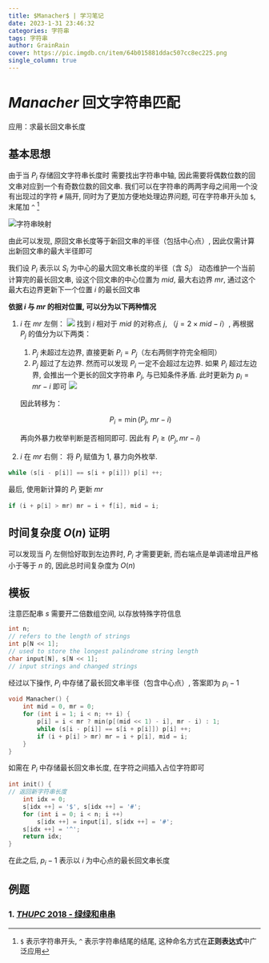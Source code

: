 ```yaml
---
title: $Manacher$ | 学习笔记
date: 2023-1-31 23:46:32
categories: 字符串
tags: 字符串
author: GrainRain
cover: https://pic.imgdb.cn/item/64b015881ddac507cc8ec225.png
single_column: true
---
```



# $Manacher$ 回文字符串匹配

应用：求最长回文串长度

## 基本思想

由于当 $P_i$ 存储回文字符串长度时 需要找出字符串中轴, 因此需要将偶数位数的回文串对应到一个有奇数位数的回文串. 我们可以在字符串的两两字母之间用一个没有出现过的字符 `#` 隔开, 同时为了更加方便地处理边界问题, 可在字符串开头加 `$`, 末尾加 `^` [^1]

![字符串映射](https://pic.imgdb.cn/item/63d8b2e3face21e9ef1b4ff4.jpg)

由此可以发现, 原回文串长度等于新回文串的半径（包括中心点）, 因此仅需计算出新回文串的最大半径即可

我们设 $P_i$ 表示以 $S_i$ 为中心的最大回文串长度的半径（含 $S_i$）
动态维护一个当前计算完的最长回文串, 设这个回文串的中心位置为 $mid$, 最大右边界 $mr$, 通过这个最大右边界更新下一个位置 $i$ 的最长回文串

**依据 $i$ 与 $mr$ 的相对位置, 可以分为以下两种情况**

1. $i$ 在 $mr$ 左侧：
   ![](https://pic.imgdb.cn/item/63d8baf2face21e9ef31a05f.jpg)
    找到 $i$ 相对于 $mid$ 的对称点 $j$, （$j = 2 \times mid - i$）, 再根据 $P_j$ 的值分为以下两类：

      1. $P_j$ 未超过左边界, 直接更新 $P_i = P_j$（左右两侧字符完全相同）
      2. $P_j$ 超过了左边界. 然而可以发现 $P_i$ 一定不会超过左边界. 如果 $P_i$ 超过左边界, 会推出一个更长的回文字符串 $P_j$, 与已知条件矛盾. 此时更新为 $p_i = mr - i$ 即可 
      ![](https://pic.imgdb.cn/item/63d8bbeeface21e9ef3448c0.jpg)

	因此转移为：

	$$P_i = \min(P_j,\ mr - i)$$

   再向外暴力枚举判断是否相同即可. 因此有 $P_i \geqslant (P_j, mr - i)$
1. $i$ 在 $mr$ 右侧：
   将 $P_i$ 赋值为 $1$, 暴力向外枚举. 

```cpp
while (s[i - p[i]] == s[i + p[i]]) p[i] ++;
```

最后, 使用新计算的 $P_i$ 更新 $mr$

```cpp
if (i + p[i] > mr) mr = i + f[i], mid = i;
```

## 时间复杂度 $O(n)$ 证明

可以发现当 $P_j$ 左侧恰好取到左边界时, $P_i$ 才需要更新, 而右端点是单调递增且严格小于等于 $n$ 的, 因此总时间复杂度为 $O(n)$

## 模板

注意匹配串 $s$ 需要开二倍数组空间, 以存放特殊字符信息

```cpp
int n;
// refers to the length of strings
int p[N << 1];
// used to store the longest palindrome string length
char input[N], s[N << 1];
// input strings and changed strings
```

经过以下操作, $P_i$ 中存储了最长回文串半径（包含中心点）, 答案即为 $p_i - 1$

```cpp
void Manacher() {
	int mid = 0, mr = 0;
	for (int i = 1; i < n; ++ i) {
		p[i] = i < mr ? min(p[(mid << 1) - i], mr - i) : 1;
		while (s[i - p[i]] == s[i + p[i]]) p[i] ++;
		if (i + p[i] > mr) mr = i + p[i], mid = i;
	}
}
```

如需在 $P_i$ 中存储最长回文串长度, 在字符之间插入占位字符即可

```cpp
int init() {
// 返回新字符串长度 
	int idx = 0;
	s[idx ++] = '$', s[idx ++] = '#';
	for (int i = 0; i < n; i ++)
		s[idx ++] = input[i], s[idx ++] = '#';
	s[idx ++] = '^';
	return idx;
}
```

在此之后, $p_i - 1$ 表示以 $i$ 为中心点的最长回文串长度

## 例题

### 1. [$THUPC\ 2018$ - 绿绿和串串](https://www.luogu.com.cn/problem/P5446)



[^1]:`$` 表示字符串开头, `^` 表示字符串结尾的结尾, 这种命名方式在**正则表达式**中广泛应用